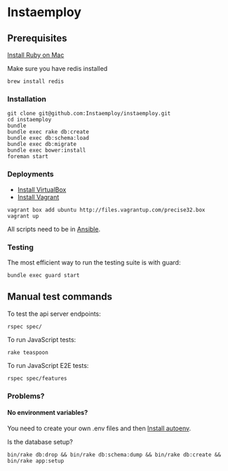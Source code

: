 Instaemploy
============

## Prerequisites
[Install Ruby on Mac]

Make sure you have redis installed
```
brew install redis
```

### Installation
```
git clone git@github.com:Instaemploy/instaemploy.git
cd instaemploy
bundle
bundle exec rake db:create
bundle exec db:schema:load
bundle exec db:migrate
bundle exec bower:install
foreman start
```

### Deployments
- [Install VirtualBox]
- [Install Vagrant]
```
vagrant box add ubuntu http://files.vagrantup.com/precise32.box
vagrant up
```
All scripts need to be in [Ansible].

### Testing
The most efficient way to run the testing suite is with guard:
```
bundle exec guard start
```
## Manual test commands
To test the api server endpoints:
```
rspec spec/
```
To run JavaScript tests:
```
rake teaspoon
```
To run JavaScript E2E tests:
```
rspec spec/features
```

### Problems?
#### No environment variables? 
You need to create your own .env files and then [Install autoenv].

Is the database setup?
```
bin/rake db:drop && bin/rake db:schema:dump && bin/rake db:create && bin/rake app:setup
```

[Install Ruby on Mac]:http://railsapps.github.io/installrubyonrails-mac.html
[Install autoenv]:https://github.com/kennethreitz/autoenv
[Install VirtualBox]:https://www.virtualbox.org/wiki/Downloads
[Install Vagrant]:http://www.vagrantup.com/downloads
[Ansible]:http://www.ansible.com/home